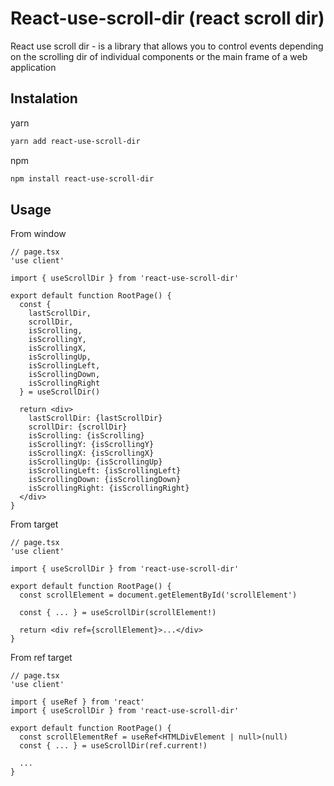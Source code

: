 # React-use-scroll-dir (react scroll dir)

React use scroll dir - is a library that allows you to control events depending on the scrolling dir of individual components or the main frame of a web application

## Instalation

yarn

```sh
yarn add react-use-scroll-dir
```

npm

```sh
npm install react-use-scroll-dir
```

## Usage

From window

```tsx
// page.tsx
'use client'

import { useScrollDir } from 'react-use-scroll-dir'

export default function RootPage() {
  const {
    lastScrollDir,
    scrollDir,
    isScrolling,
    isScrollingY,
    isScrollingX,
    isScrollingUp,
    isScrollingLeft,
    isScrollingDown,
    isScrollingRight
  } = useScrollDir()

  return <div>
    lastScrollDir: {lastScrollDir}
    scrollDir: {scrollDir}
    isScrolling: {isScrolling}
    isScrollingY: {isScrollingY}
    isScrollingX: {isScrollingX}
    isScrollingUp: {isScrollingUp}
    isScrollingLeft: {isScrollingLeft}
    isScrollingDown: {isScrollingDown}
    isScrollingRight: {isScrollingRight}
  </div>
}
```

From target

```tsx
// page.tsx
'use client'

import { useScrollDir } from 'react-use-scroll-dir'

export default function RootPage() {
  const scrollElement = document.getElementById('scrollElement')

  const { ... } = useScrollDir(scrollElement!)

  return <div ref={scrollElement}>...</div>
}
```

From ref target

```tsx
// page.tsx
'use client'

import { useRef } from 'react'
import { useScrollDir } from 'react-use-scroll-dir'

export default function RootPage() {
  const scrollElementRef = useRef<HTMLDivElement | null>(null)
  const { ... } = useScrollDir(ref.current!)

  ...
}
```
